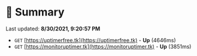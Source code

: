 # 📖 Summary
Last updated: **8/30/2021, 9:20:57 PM**

- `GET` [https://uptimerfree.tk](https://uptimerfree.tk) - **Up** (4646ms)
- `GET` [https://monitoruptimer.tk](https://monitoruptimer.tk) - **Up** (3851ms)

